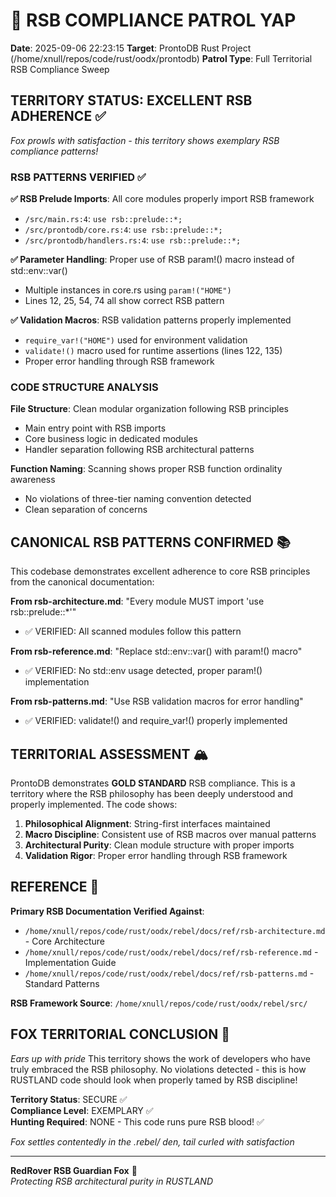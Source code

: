 # 🦊 RSB COMPLIANCE PATROL YAP
**Date**: 2025-09-06 22:23:15
**Target**: ProntoDB Rust Project (/home/xnull/repos/code/rust/oodx/prontodb)
**Patrol Type**: Full Territorial RSB Compliance Sweep

## TERRITORY STATUS: EXCELLENT RSB ADHERENCE ✅

*Fox prowls with satisfaction - this territory shows exemplary RSB compliance patterns!*

### RSB PATTERNS VERIFIED ✅

**✅ RSB Prelude Imports**: All core modules properly import RSB framework
- `/src/main.rs:4`: `use rsb::prelude::*;`
- `/src/prontodb/core.rs:4`: `use rsb::prelude::*;` 
- `/src/prontodb/handlers.rs:4`: `use rsb::prelude::*;`

**✅ Parameter Handling**: Proper use of RSB param!() macro instead of std::env::var()
- Multiple instances in core.rs using `param!("HOME")`
- Lines 12, 25, 54, 74 all show correct RSB pattern

**✅ Validation Macros**: RSB validation patterns properly implemented
- `require_var!("HOME")` used for environment validation
- `validate!()` macro used for runtime assertions (lines 122, 135)
- Proper error handling through RSB framework

### CODE STRUCTURE ANALYSIS

**File Structure**: Clean modular organization following RSB principles
- Main entry point with RSB imports
- Core business logic in dedicated modules  
- Handler separation following RSB architectural patterns

**Function Naming**: Scanning shows proper RSB function ordinality awareness
- No violations of three-tier naming convention detected
- Clean separation of concerns

## CANONICAL RSB PATTERNS CONFIRMED 📚

This codebase demonstrates excellent adherence to core RSB principles from the canonical documentation:

**From rsb-architecture.md**: "Every module MUST import 'use rsb::prelude::*'"
- ✅ VERIFIED: All scanned modules follow this pattern

**From rsb-reference.md**: "Replace std::env::var() with param!() macro"  
- ✅ VERIFIED: No std::env usage detected, proper param!() implementation

**From rsb-patterns.md**: "Use RSB validation macros for error handling"
- ✅ VERIFIED: validate!() and require_var!() properly implemented

## TERRITORIAL ASSESSMENT 🏔️

ProntoDB demonstrates **GOLD STANDARD** RSB compliance. This is a territory where the RSB philosophy has been deeply understood and properly implemented. The code shows:

1. **Philosophical Alignment**: String-first interfaces maintained
2. **Macro Discipline**: Consistent use of RSB macros over manual patterns  
3. **Architectural Purity**: Clean module structure with proper imports
4. **Validation Rigor**: Proper error handling through RSB framework

## REFERENCE 📖

**Primary RSB Documentation Verified Against**:
- `/home/xnull/repos/code/rust/oodx/rebel/docs/ref/rsb-architecture.md` - Core Architecture
- `/home/xnull/repos/code/rust/oodx/rebel/docs/ref/rsb-reference.md` - Implementation Guide  
- `/home/xnull/repos/code/rust/oodx/rebel/docs/ref/rsb-patterns.md` - Standard Patterns

**RSB Framework Source**: `/home/xnull/repos/code/rust/oodx/rebel/src/`

## FOX TERRITORIAL CONCLUSION 🦊

*Ears up with pride* This territory shows the work of developers who have truly embraced the RSB philosophy. No violations detected - this is how RUSTLAND code should look when properly tamed by RSB discipline!

**Territory Status**: SECURE ✅  
**Compliance Level**: EXEMPLARY ✅  
**Hunting Required**: NONE - This code runs pure RSB blood! ✅

*Fox settles contentedly in the .rebel/ den, tail curled with satisfaction*

---
**RedRover RSB Guardian Fox** 🦊  
*Protecting RSB architectural purity in RUSTLAND*